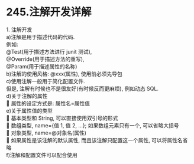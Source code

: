# 245.注解开发详解

1. 注解开发<br />a)注解是用于描述代码的代码. <br />例如: <br />@Test(用于描述方法进行 junit 测试), <br />@Override(用于描述方法的重写),<br />@Param(用于描述属性的名称)<br />b)注解的使用风格: @xxx(属性), 使用前必须先导包<br />c)使用注解一般用于简化配置文件. <br />但是, 注解有时候也不是很友好(有时候反而更麻烦), 例如动态 SQL.<br />d)关于注解的属性<br /> 属性的设定方式是: 属性名=属性值<br />e)关于属性值的类型<br /> 基本类型和 String, 可以直接使用双引号的形式<br /> 数组类型, name={值 1, 值 2, ...}; 如果数组元素只有一个, 可以省略大括号<br /> 对象类型, name=@对象名(属性)<br /> 如果属性是该注解的默认属性, 而且该注解只配置这一个属性, 可以将属性名省略<br />f)注解和配置文件可以配合使用
